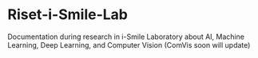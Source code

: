 # Riset-i-Smile-Lab
Documentation during research in i-Smile Laboratory about AI, Machine Learning, Deep Learning, and Computer Vision (ComVis soon will update)
